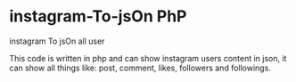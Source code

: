 # instagram-To-jsOn PhP
instagram To jsOn all user


This code is written in php and can show instagram users content in json, it can show all things like: post, comment, likes, followers and followings.
